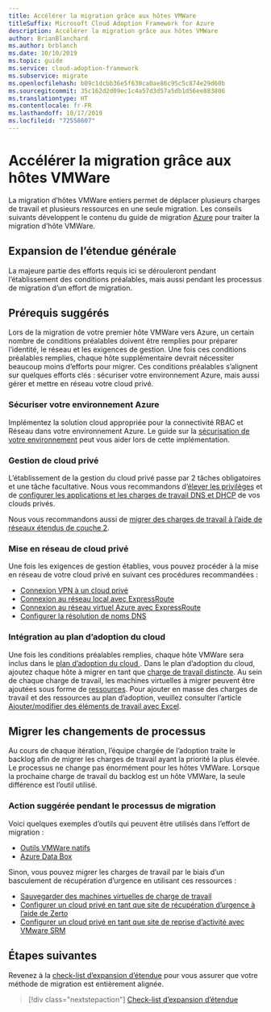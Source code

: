 ```yaml
---
title: Accélérer la migration grâce aux hôtes VMWare
titleSuffix: Microsoft Cloud Adoption Framework for Azure
description: Accélérer la migration grâce aux hôtes VMWare
author: BrianBlanchard
ms.author: brblanch
ms.date: 10/10/2019
ms.topic: guide
ms.service: cloud-adoption-framework
ms.subservice: migrate
ms.openlocfilehash: b09c1dcbb36e5f630ca0ae86c95c5c874e29d60b
ms.sourcegitcommit: 35c162d2d09ec1c4a57d3d57a5db1d56ee883806
ms.translationtype: HT
ms.contentlocale: fr-FR
ms.lasthandoff: 10/17/2019
ms.locfileid: "72558607"
---
```

# <a name="accelerate-migration-with-vmware-hosts"></a>Accélérer la migration grâce aux hôtes VMWare

La migration d’hôtes VMWare entiers permet de déplacer plusieurs charges de travail et plusieurs ressources en une seule migration. Les conseils suivants développent le contenu du guide de migration [Azure](../azure-migration-guide/index.md) pour traiter la migration d’hôte VMWare.

## <a name="general-scope-expansion"></a>Expansion de l’étendue générale

La majeure partie des efforts requis ici se dérouleront pendant l’établissement des conditions préalables, mais aussi pendant les processus de migration d’un effort de migration.

## <a name="suggested-prerequisites"></a>Prérequis suggérés

Lors de la migration de votre premier hôte VMWare vers Azure, un certain nombre de conditions préalables doivent être remplies pour préparer l’identité, le réseau et les exigences de gestion. Une fois ces conditions préalables remplies, chaque hôte supplémentaire devrait nécessiter beaucoup moins d’efforts pour migrer. Ces conditions préalables s’alignent sur quelques efforts clés : sécuriser votre environnement Azure, mais aussi gérer et mettre en réseau votre cloud privé.

### <a name="secure-your-azure-environment"></a>Sécuriser votre environnement Azure

Implémentez la solution cloud appropriée pour la connectivité RBAC et Réseau dans votre environnement Azure. Le guide sur la [sécurisation de votre environnement](https://docs.microsoft.com/azure/vmware-cloudsimple/private-cloud-secure.md?toc=https://docs.microsoft.com/azure/cloud-adoption-framework/toc.json&bc=https://docs.microsoft.com/azure/cloud-adoption-framework/_bread/toc.json) peut vous aider lors de cette implémentation.

### <a name="private-cloud-management"></a>Gestion de cloud privé

L’établissement de la gestion du cloud privé passe par 2 tâches obligatoires et une tâche facultative. Nous vous recommandons d’[élever les privilèges](https://docs.microsoft.com/azure/vmware-cloudsimple/escalate-privileges.md?toc=https://docs.microsoft.com/azure/cloud-adoption-framework/toc.json&bc=https://docs.microsoft.com/azure/cloud-adoption-framework/_bread/toc.json) et de [configurer les applications et les charges de travail DNS et DHCP](https://docs.microsoft.com/azure/vmware-cloudsimple/dns-dhcp-setup.md?toc=https://docs.microsoft.com/azure/cloud-adoption-framework/toc.json&bc=https://docs.microsoft.com/azure/cloud-adoption-framework/_bread/toc.json) de vos clouds privés.

Nous vous recommandons aussi de [migrer des charges de travail à l’aide de réseaux étendus de couche 2](https://docs.microsoft.com/azure/vmware-cloudsimple/migration-layer-2-vpn.md?toc=https://docs.microsoft.com/azure/cloud-adoption-framework/toc.json&bc=https://docs.microsoft.com/azure/cloud-adoption-framework/_bread/toc.json).

### <a name="private-cloud-networking"></a>Mise en réseau de cloud privé

Une fois les exigences de gestion établies, vous pouvez procéder à la mise en réseau de votre cloud privé en suivant ces procédures recommandées :

- [Connexion VPN à un cloud privé](https://docs.microsoft.com/azure/vmware-cloudsimple/set-up-vpn.md?toc=https://docs.microsoft.com/azure/cloud-adoption-framework/toc.json&bc=https://docs.microsoft.com/azure/cloud-adoption-framework/_bread/toc.json)
- [Connexion au réseau local avec ExpressRoute](https://docs.microsoft.com/azure/vmware-cloudsimple/on-premises-connection.md?toc=https://docs.microsoft.com/azure/cloud-adoption-framework/toc.json&bc=https://docs.microsoft.com/azure/cloud-adoption-framework/_bread/toc.json)
- [Connexion au réseau virtuel Azure avec ExpressRoute](https://docs.microsoft.com/azure/vmware-cloudsimple/azure-expressroute-connection.md?toc=https://docs.microsoft.com/azure/cloud-adoption-framework/toc.json&bc=https://docs.microsoft.com/azure/cloud-adoption-framework/_bread/toc.json)
- [Configurer la résolution de noms DNS](https://docs.microsoft.com/azure/vmware-cloudsimple/on-premises-dns-setup.md?toc=https://docs.microsoft.com/azure/cloud-adoption-framework/toc.json&bc=https://docs.microsoft.com/azure/cloud-adoption-framework/_bread/toc.json)

### <a name="integration-with-the-cloud-adoption-plan"></a>Intégration au plan d’adoption du cloud

Une fois les conditions préalables remplies, chaque hôte VMWare sera inclus dans le [plan d’adoption du cloud ](../../plan/template.md). Dans le plan d’adoption du cloud, ajoutez chaque hôte à migrer en tant que [charge de travail distincte](../../plan/workloads.md). Au sein de chaque charge de travail, les machines virtuelles à migrer peuvent être ajoutées sous forme de [ressources](../../plan/workloads.md). Pour ajouter en masse des charges de travail et des ressources au plan d’adoption, veuillez consulter l’article [Ajouter/modifier des éléments de travail avec Excel](https://docs.microsoft.com/azure/devops/boards/backlogs/office/bulk-add-modify-work-items-excel?view=azure-devops).

## <a name="migrate-process-changes"></a>Migrer les changements de processus

Au cours de chaque itération, l’équipe chargée de l’adoption traite le backlog afin de migrer les charges de travail ayant la priorité la plus élevée. Le processus ne change pas énormément pour les hôtes VMWare. Lorsque la prochaine charge de travail du backlog est un hôte VMWare, la seule différence est l’outil utilisé.

### <a name="suggested-action-during-the-migrate-process"></a>Action suggérée pendant le processus de migration

Voici quelques exemples d’outils qui peuvent être utilisés dans l’effort de migration :

- [Outils VMWare natifs](https://docs.microsoft.com/azure/vmware-cloudsimple/migrate-workloads.md?toc=https://docs.microsoft.com/azure/cloud-adoption-framework/toc.json&bc=https://docs.microsoft.com/azure/cloud-adoption-framework/_bread/toc.json)
- [Azure Data Box](https://docs.microsoft.com/azure/vmware-cloudsimple/migration-using-azure-data-box.md?toc=https://docs.microsoft.com/azure/cloud-adoption-framework/toc.json&bc=https://docs.microsoft.com/azure/cloud-adoption-framework/_bread/toc.json)

Sinon, vous pouvez migrer les charges de travail par le biais d’un basculement de récupération d’urgence en utilisant ces ressources :

- [Sauvegarder des machines virtuelles de charge de travail](https://docs.microsoft.com/azure/vmware-cloudsimple/backup-workloads-veeam.md?toc=https://docs.microsoft.com/azure/cloud-adoption-framework/toc.json&bc=https://docs.microsoft.com/azure/cloud-adoption-framework/_bread/toc.json)
- [Configurer un cloud privé en tant que site de récupération d’urgence à l’aide de Zerto](https://docs.microsoft.com/azure/vmware-cloudsimple/disaster-recovery-zerto.md?toc=https://docs.microsoft.com/azure/cloud-adoption-framework/toc.json&bc=https://docs.microsoft.com/azure/cloud-adoption-framework/_bread/toc.json)
- [Configurer un cloud privé en tant que site de reprise d’activité avec VMware SRM](https://docs.microsoft.com/azure/vmware-cloudsimple/disaster-recovery-site-recovery-manager.md?toc=https://docs.microsoft.com/azure/cloud-adoption-framework/toc.json&bc=https://docs.microsoft.com/azure/cloud-adoption-framework/_bread/toc.json)

## <a name="next-steps"></a>Étapes suivantes

Revenez à la [check-list d’expansion d’étendue](./index.md) pour vous assurer que votre méthode de migration est entièrement alignée.

> [!div class="nextstepaction"]
> [Check-list d’expansion d’étendue](./index.md)
